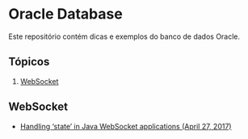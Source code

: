 # Oracle Database

Este repositório contém dicas e exemplos do banco de dados Oracle.

## Tópicos

1. [WebSocket](#wsocket)

<h2 id="wsocket">WebSocket</h2>

* [Handling ‘state’ in Java WebSocket applications (April 27, 2017)](https://abhirockzz.wordpress.com/2017/04/27/handling-state-in-java-websocket-applications/)
